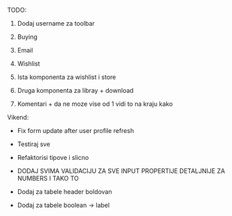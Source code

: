 TODO:

1. Dodaj username za toolbar

1. Buying
1. Email
1. Wishlist

1. Ista komponenta za wishlist i store
1. Druga komponenta za libray + download

1. Komentari + da ne moze vise od 1 vidi to na kraju kako

Vikend:

- Fix form update after user profile refresh

- Testiraj sve

- Refaktorisi tipove i slicno
- DODAJ SVIMA VALIDACIJU ZA SVE INPUT PROPERTIJE DETALJNIJE ZA NUMBERS I TAKO TO
- Dodaj za tabele header boldovan
- Dodaj za tabele boolean -> label

<!-- Pop prosledi ga samo na payment i download sa odgovarajucim podacima
import React, { useState } from 'react';
import PopupModal from '../Common/PopupModal';
import { Button } from '@mui/material';

export default function Home() {
const [open, setOpen] = useState(false);

const handleOpen = () => {
setOpen(true);
};

const handleClose = () => {
setOpen(false);
};

return (

<div>
<Button onClick={handleOpen}>Open Modal</Button>
<PopupModal text='' open={open} onClose={handleClose} timeout={3000} />
</div>
);
} -->

<!-- Svi podaci,
Trailer sa svim slikama
Image ovaj samo
Add to wishlist
Buy -->
